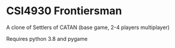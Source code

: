 # CSI4930 Frontiersman

A clone of Settlers of CATAN (base game, 2-4 players multiplayer)

Requires python 3.8 and pygame
